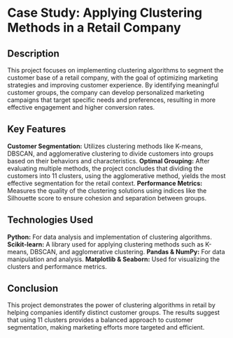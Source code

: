 # **Case Study: Applying Clustering Methods in a Retail Company**

## **Description**
This project focuses on implementing clustering algorithms to segment the customer base of a retail company, with the goal of optimizing marketing strategies and improving customer experience. By identifying meaningful customer groups, the company can develop personalized marketing campaigns that target specific needs and preferences, resulting in more effective engagement and higher conversion rates.

## **Key Features**
**Customer Segmentation:** Utilizes clustering methods like K-means, DBSCAN, and agglomerative clustering to divide customers into groups based on their behaviors and characteristics.
**Optimal Grouping:** After evaluating multiple methods, the project concludes that dividing the customers into 11 clusters, using the agglomerative method, yields the most effective segmentation for the retail context.
**Performance Metrics:** Measures the quality of the clustering solutions using indices like the Silhouette score to ensure cohesion and separation between groups.

## **Technologies Used**
**Python:** For data analysis and implementation of clustering algorithms.
**Scikit-learn:** A library used for applying clustering methods such as K-means, DBSCAN, and agglomerative clustering.
**Pandas & NumPy:** For data manipulation and analysis.
**Matplotlib & Seaborn:** Used for visualizing the clusters and performance metrics.

## **Conclusion**
This project demonstrates the power of clustering algorithms in retail by helping companies identify distinct customer groups. The results suggest that using 11 clusters provides a balanced approach to customer segmentation, making marketing efforts more targeted and efficient.
